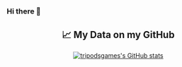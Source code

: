 ### Hi there 👋

<!--
**tripodsgames/tripodsgames** is a ✨ _special_ ✨ repository because its `README.md` (this file) appears on your GitHub profile.

Here are some ideas to get you started:

- 🔭 I’m currently working on ...
- 🌱 I’m currently learning ...
- 👯 I’m looking to collaborate on ...
- 🤔 I’m looking for help with ...
- 💬 Ask me about ...
- 📫 How to reach me: ...
- 😄 Pronouns: ...
- ⚡ Fun fact: ...
-->

<div align="center">
    <h2>📈 My Data on my GitHub</h2>
</div>

<div align="center">
  
  [![tripodsgames's GitHub stats](https://github-readme-stats.vercel.app/api?username=tripodsgames&theme=dracula&line_height=28)](https://github.com/tripodsgames/github-readme-stats)
  
</div>
